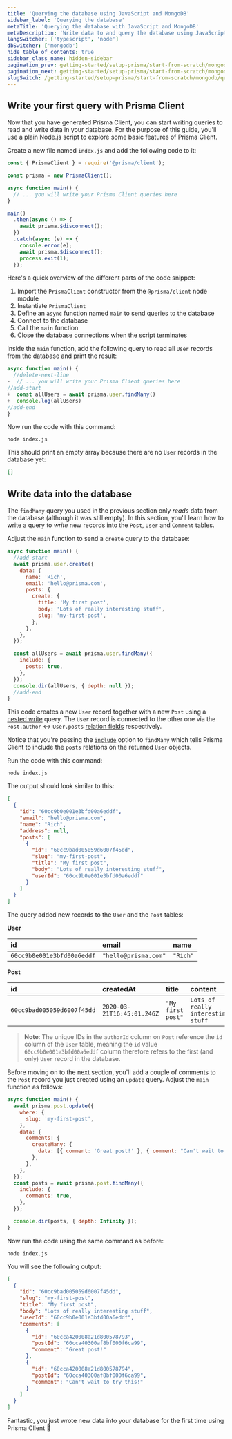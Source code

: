 ```yaml
---
title: 'Querying the database using JavaScript and MongoDB'
sidebar_label: 'Querying the database'
metaTitle: 'Querying the database with JavaScript and MongoDB'
metaDescription: 'Write data to and query the database using JavaScript and MongoDB'
langSwitcher: ['typescript', 'node']
dbSwitcher: ['mongodb']
hide_table_of_contents: true
sidebar_class_name: hidden-sidebar
pagination_prev: getting-started/setup-prisma/start-from-scratch/mongodb/install-prisma-client-node-mongodb
pagination_next: getting-started/setup-prisma/start-from-scratch/mongodb/next-steps
slugSwitch: /getting-started/setup-prisma/start-from-scratch/mongodb/querying-the-database-
---
```


## Write your first query with Prisma Client

Now that you have generated Prisma Client, you can start writing queries to read and write data in your database. For the purpose of this guide, you'll use a plain Node.js script to explore some basic features of Prisma Client.

Create a new file named `index.js` and add the following code to it:

```js file=index.js copy showLineNumbers
const { PrismaClient } = require('@prisma/client');

const prisma = new PrismaClient();

async function main() {
  // ... you will write your Prisma Client queries here
}

main()
  .then(async () => {
    await prisma.$disconnect();
  })
  .catch(async (e) => {
    console.error(e);
    await prisma.$disconnect();
    process.exit(1);
  });
```

Here's a quick overview of the different parts of the code snippet:

1. Import the `PrismaClient` constructor from the `@prisma/client` node module
1. Instantiate `PrismaClient`
1. Define an `async` function named `main` to send queries to the database
1. Connect to the database
1. Call the `main` function
1. Close the database connections when the script terminates

Inside the `main` function, add the following query to read all `User` records from the database and print the result:

```js file=index.js
async function main() {
  //delete-next-line
-  // ... you will write your Prisma Client queries here
//add-start
+  const allUsers = await prisma.user.findMany()
+  console.log(allUsers)
//add-end
}
```

Now run the code with this command:

```terminal copy
node index.js
```

This should print an empty array because there are no `User` records in the database yet:

```json no-lines
[]
```

## Write data into the database

The `findMany` query you used in the previous section only _reads_ data from the database (although it was still empty). In this section, you'll learn how to write a query to _write_ new records into the `Post`, `User` and `Comment` tables.

Adjust the `main` function to send a `create` query to the database:

```js file=index.js highlight=2-21;add copy showLineNumbers
async function main() {
  //add-start
  await prisma.user.create({
    data: {
      name: 'Rich',
      email: 'hello@prisma.com',
      posts: {
        create: {
          title: 'My first post',
          body: 'Lots of really interesting stuff',
          slug: 'my-first-post',
        },
      },
    },
  });

  const allUsers = await prisma.user.findMany({
    include: {
      posts: true,
    },
  });
  console.dir(allUsers, { depth: null });
  //add-end
}
```

This code creates a new `User` record together with a new `Post` using a [nested write](/orm/prisma-client/queries/relation-queries#nested-writes) query. The `User` record is connected to the other one via the `Post.author` ↔ `User.posts` [relation fields](/orm/prisma-schema/data-model/relations#relation-fields) respectively.

Notice that you're passing the [`include`](/orm/prisma-client/queries/select-fields#return-nested-objects-by-selecting-relation-fields) option to `findMany` which tells Prisma Client to include the `posts` relations on the returned `User` objects.

Run the code with this command:

```terminal copy
node index.js
```

The output should look similar to this:

```json no-lines
[
  {
    "id": "60cc9b0e001e3bfd00a6eddf",
    "email": "hello@prisma.com",
    "name": "Rich",
    "address": null,
    "posts": [
      {
        "id": "60cc9bad005059d6007f45dd",
        "slug": "my-first-post",
        "title": "My first post",
        "body": "Lots of really interesting stuff",
        "userId": "60cc9b0e001e3bfd00a6eddf"
      }
    ]
  }
]
```

The query added new records to the `User` and the `Post` tables:

**User**

| **id**                     | **email**            | **name** |
| :------------------------- | :------------------- | :------- |
| `60cc9b0e001e3bfd00a6eddf` | `"hello@prisma.com"` | `"Rich"` |

**Post**

| **id**                     | **createdAt**              | **title**         | **content**                        | **published** | **authorId**               |
| :------------------------- | :------------------------- | :---------------- | :--------------------------------- | :------------ | :------------------------- |
| `60cc9bad005059d6007f45dd` | `2020-03-21T16:45:01.246Z` | `"My first post"` | `Lots of really interesting stuff` | `false`       | `60cc9b0e001e3bfd00a6eddf` |

> **Note**: The unique IDs in the `authorId` column on `Post` reference the `id` column of the `User` table, meaning the `id` value `60cc9b0e001e3bfd00a6eddf` column therefore refers to the first (and only) `User` record in the database.

Before moving on to the next section, you'll add a couple of comments to the `Post` record you just created using an `update` query. Adjust the `main` function as follows:

```js file=index.js copy showLineNumbers
async function main() {
  await prisma.post.update({
    where: {
      slug: 'my-first-post',
    },
    data: {
      comments: {
        createMany: {
          data: [{ comment: 'Great post!' }, { comment: "Can't wait to read more!" }],
        },
      },
    },
  });
  const posts = await prisma.post.findMany({
    include: {
      comments: true,
    },
  });

  console.dir(posts, { depth: Infinity });
}
```

Now run the code using the same command as before:

```terminal copy
node index.js
```

You will see the following output:

```json no-lines
[
  {
    "id": "60cc9bad005059d6007f45dd",
    "slug": "my-first-post",
    "title": "My first post",
    "body": "Lots of really interesting stuff",
    "userId": "60cc9b0e001e3bfd00a6eddf",
    "comments": [
      {
        "id": "60cca420008a21d800578793",
        "postId": "60cca40300af8bf000f6ca99",
        "comment": "Great post!"
      },
      {
        "id": "60cca420008a21d800578794",
        "postId": "60cca40300af8bf000f6ca99",
        "comment": "Can't wait to try this!"
      }
    ]
  }
]
```

Fantastic, you just wrote new data into your database for the first time using Prisma Client 🚀
